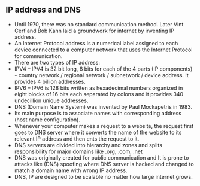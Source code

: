 ## IP address and DNS

- Until 1970, there was no standard communication method. Later Vint Cerf and Bob Kahn laid a groundwork for internet by inventing IP address. 
- An Internet Protocol address is a numerical label assigned to each device connected to a computer network that uses the Internet Protocol for communication.
- There are two types of IP address: 
- IPV4 – IPV4 is 32 bit long, 8 bits for each of the 4 parts (IP components) - country network / regional network / subnetwork / device address. It provides 4 billion addresses.
- IPV6 – IPV6 is 128 bits written as hexadecimal numbers organized in eight blocks of 16 bits each separated by colons and it provides 340 undecillion unique addresses.
- DNS (Domain Name System) was invented by Paul Mockapetris in 1983. 
- Its main purpose is to associate names with corresponding address (host name configuration). 
- Whenever your computer makes a request to a website, the request first goes to DNS server where it converts the name of the website to its relevant IP address and then ents the request to it.
- DNS servers are divided into hierarchy and zones and splits responsibility for major domains like .org, .com, .net
- DNS was originally created for public communication and It is prone to attacks like (DNS) spoofing where DNS server is hacked and changed to match a domain name with wrong IP address.
- DNS, IP are designed to be scalable no matter how large internet grows.
